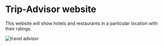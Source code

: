 # Trip-Advisor website

This website will show hotels and restaurants in a particular location with their ratings.


![travel advisor](https://github.com/SuryaTeja-N/trip_advisor/assets/49818539/698a5bfa-e13b-439c-90a8-8023e3911a5f)
